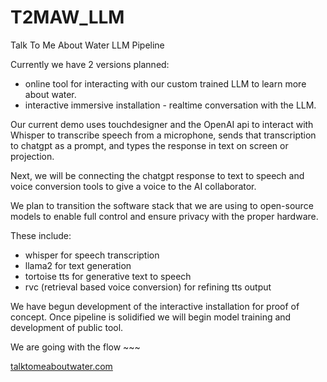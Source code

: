 # T2MAW_LLM

Talk To Me About Water LLM Pipeline

Currently we have 2 versions planned:

- online tool for interacting with our custom trained LLM to learn more about water.
- interactive immersive installation - realtime conversation with the LLM.

Our current demo uses touchdesigner and the OpenAI api to interact with Whisper to transcribe speech from a microphone, sends that transcription to chatgpt as a prompt, and types the response in text on screen or projection.

Next, we will be connecting the chatgpt response to text to speech and voice conversion tools to give a voice to the AI collaborator.

We plan to transition the software stack that we are using to open-source models to enable full control and ensure privacy with the proper hardware.

These include:

- whisper for speech transcription
- llama2 for text generation
- tortoise tts for generative text to speech
- rvc (retrieval based voice conversion) for refining tts output

We have begun development of the interactive installation for proof of concept. Once pipeline is solidified we will begin model training and development of public tool.

We are going with the flow ~~~

[talktomeaboutwater.com](https://talktomeaboutwater.com)
